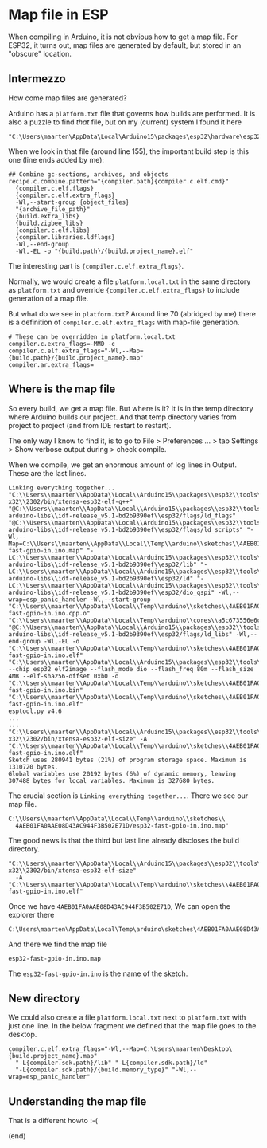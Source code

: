 # Map file in ESP

When compiling in Arduino, it is not obvious how to get a map file.
For ESP32, it turns out, map files are generated by default, 
but stored in an "obscure" location.


## Intermezzo

How come map files are generated?

Arduino has a `platform.txt` file that governs how builds are performed.
It is also a puzzle to find _that_ file, but on my (current) system I found
it here

```
"C:\Users\maarten\AppData\Local\Arduino15\packages\esp32\hardware\esp32\3.0.2\platform.txt"
```

When we look in that file (around line 155), the important build step is this one (line ends added by me):

```
## Combine gc-sections, archives, and objects
recipe.c.combine.pattern="{compiler.path}{compiler.c.elf.cmd}" 
  {compiler.c.elf.flags} 
  {compiler.c.elf.extra_flags} 
  -Wl,--start-group {object_files} 
  "{archive_file_path}" 
  {build.extra_libs} 
  {build.zigbee_libs} 
  {compiler.c.elf.libs} 
  {compiler.libraries.ldflags} 
  -Wl,--end-group 
  -Wl,-EL -o "{build.path}/{build.project_name}.elf"
```

The interesting part is `{compiler.c.elf.extra_flags}`.

Normally, we would create a file `platform.local.txt` in the same directory
as `platform.txt` and override `{compiler.c.elf.extra_flags}` to include 
generation of a map file.

But what do we see in `platform.txt`?
Around line 70 (abridged by me) there is a definition of `compiler.c.elf.extra_flags` 
with map-file generation.


```
# These can be overridden in platform.local.txt
compiler.c.extra_flags=-MMD -c
compiler.c.elf.extra_flags="-Wl,--Map={build.path}/{build.project_name}.map" 
compiler.ar.extra_flags=
```


## Where is the map file

So every build, we get a map file. But where is it?
It is in the temp directory where Arduino builds our project.
And that temp directory varies from project to project (and from IDE restart to restart).

The only way I know to find it, is to go to File > Preferences ... > tab Settings > Show verbose output during > check compile.

When we compile, we get an enormous amount of log lines in Output.
These are the last lines.

```
Linking everything together...
"C:\\Users\\maarten\\AppData\\Local\\Arduino15\\packages\\esp32\\tools\\esp-x32\\2302/bin/xtensa-esp32-elf-g++" "@C:\\Users\\maarten\\AppData\\Local\\Arduino15\\packages\\esp32\\tools\\esp32-arduino-libs\\idf-release_v5.1-bd2b9390ef\\esp32/flags/ld_flags" "@C:\\Users\\maarten\\AppData\\Local\\Arduino15\\packages\\esp32\\tools\\esp32-arduino-libs\\idf-release_v5.1-bd2b9390ef\\esp32/flags/ld_scripts" "-Wl,--Map=C:\\Users\\maarten\\AppData\\Local\\Temp\\arduino\\sketches\\4AEB01FA0AAE08D43AC944F3B502E71D/esp32-fast-gpio-in.ino.map" "-LC:\\Users\\maarten\\AppData\\Local\\Arduino15\\packages\\esp32\\tools\\esp32-arduino-libs\\idf-release_v5.1-bd2b9390ef\\esp32/lib" "-LC:\\Users\\maarten\\AppData\\Local\\Arduino15\\packages\\esp32\\tools\\esp32-arduino-libs\\idf-release_v5.1-bd2b9390ef\\esp32/ld" "-LC:\\Users\\maarten\\AppData\\Local\\Arduino15\\packages\\esp32\\tools\\esp32-arduino-libs\\idf-release_v5.1-bd2b9390ef\\esp32/dio_qspi" -Wl,--wrap=esp_panic_handler -Wl,--start-group "C:\\Users\\maarten\\AppData\\Local\\Temp\\arduino\\sketches\\4AEB01FA0AAE08D43AC944F3B502E71D\\sketch\\esp32-fast-gpio-in.ino.cpp.o" "C:\\Users\\maarten\\AppData\\Local\\Temp\\arduino\\cores\\a5c673556e6ce5af1bc5d61cbb823a08\\core.a" "@C:\\Users\\maarten\\AppData\\Local\\Arduino15\\packages\\esp32\\tools\\esp32-arduino-libs\\idf-release_v5.1-bd2b9390ef\\esp32/flags/ld_libs" -Wl,--end-group -Wl,-EL -o "C:\\Users\\maarten\\AppData\\Local\\Temp\\arduino\\sketches\\4AEB01FA0AAE08D43AC944F3B502E71D/esp32-fast-gpio-in.ino.elf"
"C:\\Users\\maarten\\AppData\\Local\\Arduino15\\packages\\esp32\\tools\\esptool_py\\4.6/esptool.exe" --chip esp32 elf2image --flash_mode dio --flash_freq 80m --flash_size 4MB --elf-sha256-offset 0xb0 -o "C:\\Users\\maarten\\AppData\\Local\\Temp\\arduino\\sketches\\4AEB01FA0AAE08D43AC944F3B502E71D/esp32-fast-gpio-in.ino.bin" "C:\\Users\\maarten\\AppData\\Local\\Temp\\arduino\\sketches\\4AEB01FA0AAE08D43AC944F3B502E71D/esp32-fast-gpio-in.ino.elf"
esptool.py v4.6
...
...
"C:\\Users\\maarten\\AppData\\Local\\Arduino15\\packages\\esp32\\tools\\esp-x32\\2302/bin/xtensa-esp32-elf-size" -A "C:\\Users\\maarten\\AppData\\Local\\Temp\\arduino\\sketches\\4AEB01FA0AAE08D43AC944F3B502E71D/esp32-fast-gpio-in.ino.elf"
Sketch uses 280941 bytes (21%) of program storage space. Maximum is 1310720 bytes.
Global variables use 20192 bytes (6%) of dynamic memory, leaving 307488 bytes for local variables. Maximum is 327680 bytes.
```

The crucial section is `Linking everything together...`.
There we see our map file.

```
C:\\Users\\maarten\\AppData\\Local\\Temp\\arduino\\sketches\\
  4AEB01FA0AAE08D43AC944F3B502E71D/esp32-fast-gpio-in.ino.map"
```

The good news is that the third but last line already discloses the build directory.

```
"C:\\Users\\maarten\\AppData\\Local\\Arduino15\\packages\\esp32\\tools\\esp-x32\\2302/bin/xtensa-esp32-elf-size" 
  -A "C:\\Users\\maarten\\AppData\\Local\\Temp\\arduino\\sketches\\4AEB01FA0AAE08D43AC944F3B502E71D/esp32-fast-gpio-in.ino.elf"
```

Once we have `4AEB01FA0AAE08D43AC944F3B502E71D`,
We can open the explorer there

```
C:\Users\maarten\AppData\Local\Temp\arduino\sketches\4AEB01FA0AAE08D43AC944F3B502E71D
```

And there we find the map file

```
esp32-fast-gpio-in.ino.map
```

The `esp32-fast-gpio-in.ino` is the name of the sketch.


## New directory

We could also create a file `platform.local.txt` next to `platform.txt` with just one line.
In the below fragment we defined that the map file goes to the desktop.

```
compiler.c.elf.extra_flags="-Wl,--Map=C:\Users\maarten\Desktop\{build.project_name}.map" 
  "-L{compiler.sdk.path}/lib" "-L{compiler.sdk.path}/ld" 
  "-L{compiler.sdk.path}/{build.memory_type}" "-Wl,--wrap=esp_panic_handler"
```

## Understanding the map file

That is a different howto :-(

(end)
